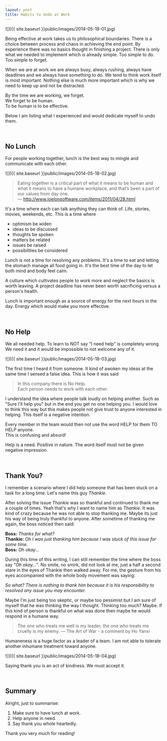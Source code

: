 ```yaml
---
layout: post
title: Habits to Undo at Work
---
```


![]({{ site.baseurl }}public/images/2014-05-18-01.jpg)

Being effective at work takes us to philosophical boundaries. There is a choice between process and chaos in achieving the end point. By experience there was no basics thought in finishing a project. There is only what we needed to implement which is already simple. Too simple to do. Too simple to forget.

<!--more-->

When we are at work we are always busy, always rushing, always have deadlines and we always have something to do. We tend to think work itself is most important. Nothing else is much more important which is why we need to keep up and not be distracted.

By the time we are working, we forget.  
We forget to be human.  
To be human is to be effective.

Below I am listing what I experienced and would dedicate myself to undo them.

<br/>

## No Lunch

For people working together, lunch is the best way to mingle and communicate with each other.

![]({{ site.baseurl }}public/images/2014-05-18-02.jpg)

> Eating together is a critical part of what it means to be human and what it means to have a humane workplace, and that’s been a part of our values from day one.  
> — http://www.joelonsoftware.com/items/2011/04/28.html

It's a time where each can talk anything they can think of. Life, stories, movies, weekends, etc. This is a time where

- optimism be widen
- ideas to be discussed
- thoughts be spoken
- matters be related
- issues be raised
- possibilities be considered

Lunch is not a time for resolving any problems. It's a time to eat and letting the stomach manage all food going in. It's the best time of the day to let both mind and body feel calm.

A culture which cultivates people to work more and neglect the basics is worth leaving. A project deadline has never been worth sacrificing versus a person's health.

Lunch is important enough as a source of energy for the next hours in the day. Energy which would make you more effective.

<br/>

## No Help

We all needed help. To learn to NOT say "I need help" is completely wrong. We need it and it would be impossible to not welcome any of it.

![]({{ site.baseurl }}public/images/2014-05-18-03.jpg)

The first time I heard it from someone. It kind of awoken my ideas at the same time I sensed a false idea. This is how it was said

> In this company there is No Help.  
> Each person needs to work with each other.

I understand the idea where people talk loudly on helping another. Such as "Sure I'll help you" but in the end you get no one helping you. I would love to think this way but this makes people not give trust to anyone interested in helping. This itself is a negative intention.

Every member in the team would then not use the word HELP for them TO HELP anyone.  
This is confusing and absurd!

Help is a need. Positive in nature. The word itself must not be given negative impression.

<br/>

## Thank You?

I remember a scenario where I did help someone that has been stuck on a task for a long time. Let's name this guy _Thankie_.

After solving the issue _Thankie_ was so thankful and continued to thank me a couple of times. Yeah that's why I want to name him as _Thankie_. It was kind of crazy because he was not able to stop thanking me. Maybe its just his way of being truly thankful to anyone. After sometime of thanking me again, the boss noticed then said:

__Boss:__ _Thanks for what?_  
__Thankie:__ _Oh I was just thanking him because I was stuck of this issue for some time._  
__Boss:__ _Oh okay..._

During this time of this writing, I can still remember the time where the boss say _"Oh okay..."_. No smile, no smirk, did not look at me, just a half a second stare in the eyes of Thankie then walked away. For me, the gesture from his eyes accompanied with the whole body movement was saying:

_So what? There is nothing to thank him because it is his responsibility
to resolved any issue you may encounter._

Maybe I'm just being too skeptic, or maybe too pessimist but I am sure of myself that he was thinking the way I thought. Thinking too much? Maybe. If this kind of person is thankful on what was done then maybe he would respond in a humane way.

> The one who treats me well is my leader, the one who treats me cruelly is my enemy. — The Art of War - a comment by Ho Yanxi

Humaneness is a huge factor as a leader of a team. I am not able to tolerate another inhumane treatment toward anyone.

![]({{ site.baseurl }}public/images/2014-05-18-04.jpg)

Saying thank you is an act of kindness. We must accept it.

<br/>

## Summary

Alright, just to summarise:

1. Make sure to have lunch at work.
2. Help anyone in need.
3. Say thank you whole heartedly.

Thank you very much for reading!
